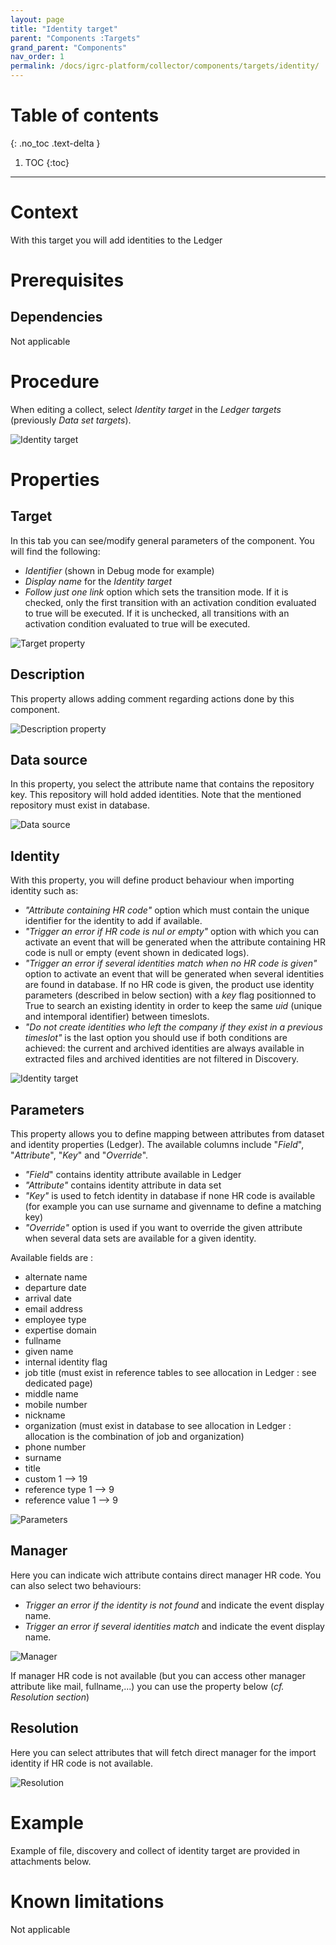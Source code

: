 ```yaml
---
layout: page
title: "Identity target"
parent: "Components :Targets"
grand_parent: "Components"
nav_order: 1
permalink: /docs/igrc-platform/collector/components/targets/identity/
---
```


# Table of contents
{: .no_toc .text-delta }

1. TOC
{:toc}
---

# Context

With this target you will add identities to the Ledger  

# Prerequisites

## Dependencies

Not applicable  

# Procedure

When editing a collect, select _Identity target_ in the _Ledger targets_ (previously _Data set targets_).  

![Identity target]({{site.baseurl}}/docs/igrc-platform/collector/components/targets/identity-target/images/2016-07-07_15_19_18-iGRC_Properties_-_demo_collectors_demo_040.Contractors.collector_-_iGRC_Analytic.png "Identity target")

# Properties

## Target

In this tab you can see/modify general parameters of the component. You will find the following:

- _Identifier_ (shown in Debug mode for example)
- _Display name_ for the _Identity target_
- _Follow just one link_ option which sets the transition mode. If it is checked, only the first transition with an activation condition evaluated to true will be executed. If it is unchecked, all transitions with an activation condition evaluated to true will be executed.

![Target property]({{site.baseurl}}/docs/igrc-platform/collector/components/targets/identity-target/images/02_target_property.png "Target property")

## Description

This property allows adding comment regarding actions done by this component.

![Description property]({{site.baseurl}}/docs/igrc-platform/collector/components/targets/identity-target/images/03_description_property.png "Description property")

## Data source

In this property, you select the attribute name that contains the repository key. This repository will hold added identities. Note that the mentioned repository must exist in database.

![Data source]({{site.baseurl}}/docs/igrc-platform/collector/components/targets/identity-target/images/04_data_source.png "Data source")

## Identity

With this property, you will define product behaviour when importing identity such as:

- _"Attribute containing HR code"_ option which must contain the unique identifier for the identity to add if available.  
- _"Trigger an error if HR code is nul or empty"_ option with which you can activate an event that will be generated when the attribute containing HR code is null or empty (event shown in dedicated logs).
- _"Trigger an error if several identities match when no HR code is given"_ option to activate an event that will be generated when several identities are found in database. If no HR code is given, the product use identity parameters (described in below section) with a _key_ flag positionned to True to search an existing identity in order to keep the same _uid_ (unique and intemporal identifier) between timeslots.
- _"Do not create identities who left the company if they exist in a previous timeslot"_ is the last option you should use if both conditions are achieved: the current and archived identities are always available in extracted files and archived identities are not filtered in Discovery.

![Identity target]({{site.baseurl}}/docs/igrc-platform/collector/components/targets/identity-target/images/Identity_target3.png "Identity target")

## Parameters

This property allows you to define mapping between attributes from dataset and identity properties (Ledger). The available columns include "_Field_", "_Attribute_", "_Key_" and "_Override_".   

- _"Field_" contains identity attribute available in Ledger
- _"Attribute"_ contains identity attribute in data set
-  _"Key"_ is used to fetch identity in database if none HR code is available (for example you can use surname and givenname to define a matching key)
- _"Override"_ option is used if you want to override the given attribute when several data sets are available for a given identity.    

Available fields are :   

- alternate name
- departure date
- arrival date
- email address
- employee type
- expertise domain
- fullname
- given name
- internal identity flag
- job title (must exist in reference tables to see allocation in Ledger : see dedicated page)
- middle name
- mobile number
- nickname
- organization (must exist in database to see allocation in Ledger : allocation is the combination of job and organization)
- phone number
- surname
- title
- custom 1 --\> 19
- reference type 1 --\> 9
- reference value 1 --\> 9

![Parameters]({{site.baseurl}}/docs/igrc-platform/collector/components/targets/identity-target/images/05_parameters.png "Parameters")

## Manager

Here you can indicate wich attribute contains direct manager HR code. You can also select two behaviours:   

- _Trigger an error if the identity is not found_ and indicate the event display name.
- _Trigger an error if several identities match_ and indicate the event display name.

![Manager]({{site.baseurl}}/docs/igrc-platform/collector/components/targets/identity-target/images/06_manager.png "Manager")

If manager HR code is not available (but you can access other manager attribute like mail, fullname,...) you can use the property below (_cf. Resolution section_)

## Resolution

Here you can select attributes that will fetch direct manager for the import identity if HR code is not available.

![Resolution]({{site.baseurl}}/docs/igrc-platform/collector/components/targets/identity-target/images/07_resolution.png "Resolution")

# Example

Example of file, discovery and collect of identity target are provided in attachments below.  

# Known limitations

Not applicable

